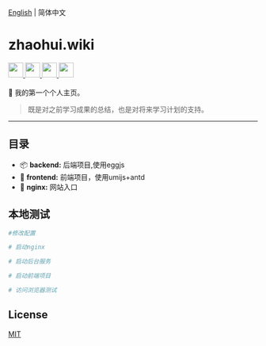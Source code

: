 [English](./README.md) | 简体中文

# zhaohui.wiki 

<div align="left">
<a target="_blank" href="https://reactjs.org/">
<img src="http://www.runoob.com/wp-content/uploads/2016/02/react.png" width="30" hegiht="30"/>
</a>
<a target="_blank" href="https://umijs.org/zh/">
<img src="https://camo.githubusercontent.com/ba05c0ec5085fc7ecb51b4e1c0e369b77b548fee/68747470733a2f2f67772e616c697061796f626a656374732e636f6d2f7a6f732f726d73706f7274616c2f435a634a73584f5843714962676c426a547257732e706e67" width="30" hegiht="30"/> 
</a>
<a target="_blank" href="https://ant.design/index-cn">
<img src="https://gw.alipayobjects.com/zos/rmsportal/KDpgvguMpGfqaHPjicRK.svg" width="30" hegiht="30" />
</a>
<a target="_blank" href="https://eggjs.org/zh-cn/"> 
<img src="https://avatars2.githubusercontent.com/u/15833670?s=200&v=4" width="30" hegiht="30" />
</a>
</div>
<br/>
🌋 我的第一个个人主页。 

>既是对之前学习成果的总结，也是对将来学习计划的支持。

---

## 目录

* 📦 **backend:** 后端项目,使用eggjs
* 🏈 **frontend:** 前端项目，使用umijs+antd
* 🎉 **nginx:** 网站入口

## 本地测试

```bash
#修改配置

# 启动nginx

# 启动后台服务

# 启动前端项目

# 访问浏览器测试

```

## License

[MIT](https://github.com/2581543189/zhaohui_wiki/blob/dev/LICENSE)
